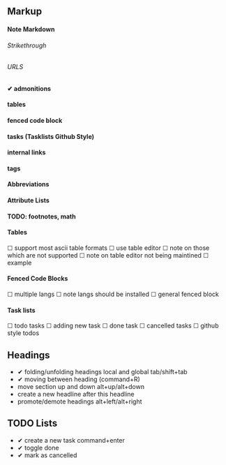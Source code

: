 ## Markup
#### Note Markdown
###### Strikethrough
###### URLS
#### ✔ admonitions
#### tables
#### fenced code block
#### tasks (Tasklists Github Style)
#### internal links
#### tags
#### Abbreviations
#### Attribute Lists
#### TODO: footnotes, math

#### Tables
☐ support most ascii table formats
☐ use table editor
☐ note on those which are not supported
☐ note on table editor not being maintined
☐ example

#### Fenced Code Blocks
☐ multiple langs
☐ note langs should be installed
☐ general fenced block

#### Task lists
☐ todo tasks
☐ adding new task
☐ done task
☐ cancelled tasks
☐ github style todos

## Headings
- ✔ folding/unfolding headings local and global tab/shift+tab
- ✔ moving between heading (command+R)
- move section up and down  alt+up/alt+down
- create a new headline after this headline
- promote/demote headings alt+left/alt+right

## TODO Lists
- ✔ create a new task command+enter
- ✔ toggle done
- ✔ mark as cancelled
